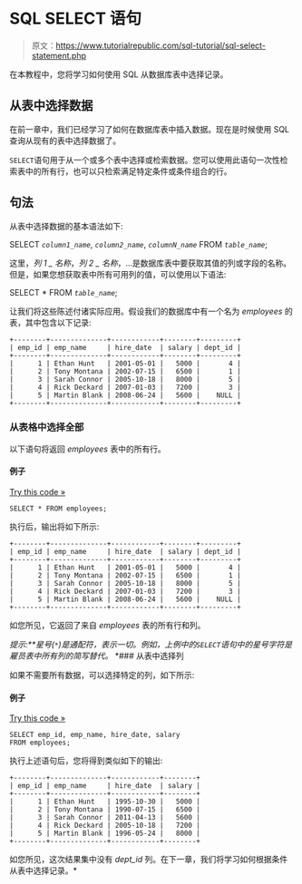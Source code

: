 # SQL SELECT 语句

> 原文：<https://www.tutorialrepublic.com/sql-tutorial/sql-select-statement.php>

在本教程中，您将学习如何使用 SQL 从数据库表中选择记录。

## 从表中选择数据

在前一章中，我们已经学习了如何在数据库表中插入数据。现在是时候使用 SQL 查询从现有的表中选择数据了。

`SELECT`语句用于从一个或多个表中选择或检索数据。您可以使用此语句一次性检索表中的所有行，也可以只检索满足特定条件或条件组合的行。

## 句法

从表中选择数据的基本语法如下:

SELECT *`column1_name`*, *`column2_name`*, *`columnN_name`* FROM *`table_name`*;

这里，*列 1 _ 名称*，*列 2 _ 名称*，...是数据库表中要获取其值的列或字段的名称。但是，如果您想获取表中所有可用列的值，可以使用以下语法:

SELECT * FROM *`table_name`*;

让我们将这些陈述付诸实际应用。假设我们的数据库中有一个名为 *employees* 的表，其中包含以下记录:

```
+--------+--------------+------------+--------+---------+
| emp_id | emp_name     | hire_date  | salary | dept_id |
+--------+--------------+------------+--------+---------+
|      1 | Ethan Hunt   | 2001-05-01 |   5000 |       4 |
|      2 | Tony Montana | 2002-07-15 |   6500 |       1 |
|      3 | Sarah Connor | 2005-10-18 |   8000 |       5 |
|      4 | Rick Deckard | 2007-01-03 |   7200 |       3 |
|      5 | Martin Blank | 2008-06-24 |   5600 |    NULL |
+--------+--------------+------------+--------+---------+

```

### 从表格中选择全部

以下语句将返回 *employees* 表中的所有行。

#### 例子

[Try this code »](../codelab.php?topic=sql&file=select-all "Try this code using online Editor")

```
SELECT * FROM employees;
```

执行后，输出将如下所示:

```
+--------+--------------+------------+--------+---------+
| emp_id | emp_name     | hire_date  | salary | dept_id |
+--------+--------------+------------+--------+---------+
|      1 | Ethan Hunt   | 2001-05-01 |   5000 |       4 |
|      2 | Tony Montana | 2002-07-15 |   6500 |       1 |
|      3 | Sarah Connor | 2005-10-18 |   8000 |       5 |
|      4 | Rick Deckard | 2007-01-03 |   7200 |       3 |
|      5 | Martin Blank | 2008-06-24 |   5600 |    NULL |
+--------+--------------+------------+--------+---------+

```

如您所见，它返回了来自 *employees* 表的所有行和列。

 ***提示:**星号(`*`)是通配符，表示一切。例如，上例中的`SELECT`语句中的星号字符是*雇员*表中所有列的简写替代。*  *### 从表中选择列

如果不需要所有数据，可以选择特定的列，如下所示:

#### 例子

[Try this code »](../codelab.php?topic=sql&file=select-specific-columns "Try this code using online Editor")

```
SELECT emp_id, emp_name, hire_date, salary
FROM employees;
```

执行上述语句后，您将得到类似如下的输出:

```
+--------+--------------+------------+--------+
| emp_id | emp_name     | hire_date  | salary |
+--------+--------------+------------+--------+
|      1 | Ethan Hunt   | 1995-10-30 |   5000 |
|      2 | Tony Montana | 1990-07-15 |   6500 |
|      3 | Sarah Connor | 2011-04-13 |   5600 |
|      4 | Rick Deckard | 2005-10-18 |   7200 |
|      5 | Martin Blank | 1996-05-24 |   8000 |
+--------+--------------+------------+--------+

```

如您所见，这次结果集中没有 *dept_id* 列。在下一章，我们将学习如何根据条件从表中选择记录。*